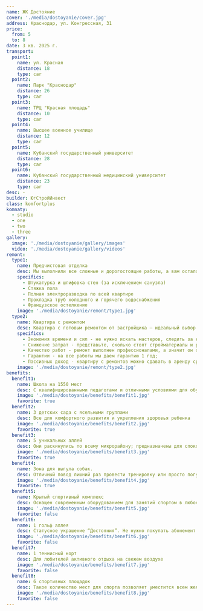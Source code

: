 ```yaml
---
name: ЖК Достояние
cover: './media/dostoyanie/cover.jpg'
address: Краснодар, ул. Конгрессная, 31
price:
  from: 5
  to: 8
date: 3 кв. 2025 г.
transport:
  point1:
    name: ул. Красная
    distance: 18
    type: car
  point2:
    name: Парк "Краснодар"
    distance: 26
    type: car
  point3:
    name: ТРЦ "Красная площадь"
    distance: 10
    type: car
  point4:
    name: Высшее военное училище
    distance: 12
    type: car
  point5:
    name: Кубанский государственный университет
    distance: 28
    type: car
  point6:
    name: Кубанский государственный медицинский университет
    distance: 23
    type: car
desc: -
builder: ЮгСтройИнвест
class: komfortplus
komnaty:
  - studio
  - one
  - two
  - three
gallery:
  image: './media/dostoyanie/gallery/images'
  video: './media/dostoyanie/gallery/videos'
remont:
  type1:
    name: Предчистовая отделка
    desc: Мы выполнили все сложные и дорогостоящие работы, а вам осталось самое приятное — создание дизайнерского интерьера. 
    specifics:
      - Штукатурка и шлифовка стен (за исключением санузла)
      - Стяжка пола
      - Полная электроразводка по всей квартире
      - Прокладка труб холодного и горячего водоснабжения
      - Французское остелкение
    image: './media/dostoyanie/remont/type1.jpg'
  type2:
    name: Квартира с ремонтом
    desc: Квартира с готовым ремонтом от застройщика — идеальный выбор для тех, кто хочет жить здесь и сейчас. Забудьте о нервах, лишних тратах денег и сил, а просто въезжайте в свою новую квартиру и наслаждайтесь красотой и комфортом. Выбрать нужно только цвет, стиль и комплектацию мебели. Об остальном мы позаботились. Есть 2 варианта на выбор - "Стандарт" и "Комфорт+". А также 2 сета мебели на выбор!
    specifics:
      - Экономия времени и сил - не нужно искать мастеров, следить за качеством работ и самим клеить обои;
      - Снижение затрат - представьте, сколько стоят стройматериалы и работа мастеров. А покупая квартиру с готовым ремонтом вы экономите более 500 тысяч рублей!
      - Качество работ - ремонт выполнен профессионалами, а значит он отличается высоким качеством и долговечностью;
      - Гарантии - на все работы мы даем гарантию 1 год;
      - Пассивных доход - квартиру с ремонтов можно сдавать в аренду сразу после получения ключей.
    image: './media/dostoyanie/remont/type2.jpg'
benefits:
  benefit1:
    name: Школа на 1550 мест
    desc: С квалифицированными педагогами и отличными условиями для обучения
    image: './media/dostoyanie/benefits/benefit1.jpg'
    favorite: true
  benefit2:
    name: 3 детских сада с ясельными группами
    desc: Все для комфортного развития и укрепления здоровья ребенка
    image: './media/dostoyanie/benefits/benefit2.jpg'
    favorite: true
  benefit3:
    name: 5 уникальных аллей
    desc: Они раскинулись по всему микрорайону; предназначены для спокойных прогулок и отдыха
    image: './media/dostoyanie/benefits/benefit3.jpg'
    favorite: true
  benefit4:
    name: Зона для выгула собак. 
    desc: Отличный повод лишний раз провести тренировку или просто погулять с четвероногим другом
    image: './media/dostoyanie/benefits/benefit4.jpg'
    favorite: true
  benefit5:
    name: Крытый спортивный комплекс
    desc: Оснащен современным оборудованием для занятий спортом в любое время года
    image: './media/dostoyanie/benefits/benefit5.jpg'
    favorite: false
  benefit6:
    name: 1 гольф аллея
    desc: Статусное украшение “Достояния”. Не нужно покупать абонемент в клуб и тратить время на дорогу - всё рядом с домом
    image: './media/dostoyanie/benefits/benefit6.jpg'
    favorite: false
  benefit7:
    name: 1 теннисный корт
    desc: Для любителей активного отдыха на свежем воздухе
    image: './media/dostoyanie/benefits/benefit7.jpg'
    favorite: false
  benefit8:
    name: 6 спортивных площадок
    desc: Такое количество мест для спорта позволяет уместится всем желающим позаниматься!
    image: './media/dostoyanie/benefits/benefit8.jpg'
    favorite: false
---
```

